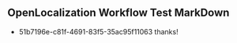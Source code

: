 ## OpenLocalization Workflow Test MarkDown
* 51b7196e-c81f-4691-83f5-35ac95f11063 
thanks!<!--HONumber=Feb16_HO4-->
